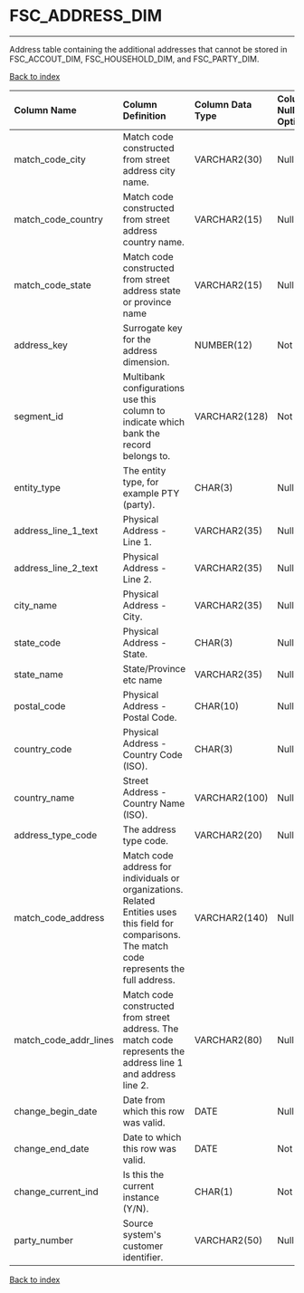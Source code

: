 # **FSC_ADDRESS_DIM**

---

Address table containing the additional addresses that cannot be stored in FSC_ACCOUT_DIM, FSC_HOUSEHOLD_DIM, and FSC_PARTY_DIM.

[Back to index](./index.md)

| Column Name           | Column Definition                                                                                                                                  | Column Data Type   | Column Null Option   | PK   | FK   |
|:----------------------|:---------------------------------------------------------------------------------------------------------------------------------------------------|:-------------------|:---------------------|:-----|:-----|
| match_code_city       | Match code constructed from street address city name.                                                                                              | VARCHAR2(30)       | Null                 | No   | No   |
| match_code_country    | Match code constructed from street address country name.                                                                                           | VARCHAR2(15)       | Null                 | No   | No   |
| match_code_state      | Match code constructed from street address state or province name                                                                                  | VARCHAR2(15)       | Null                 | No   | No   |
| address_key           | Surrogate key for the address dimension.                                                                                                           | NUMBER(12)         | Not Null             | Yes  | No   |
| segment_id            | Multibank configurations use this column to indicate which bank the record belongs to.                                                             | VARCHAR2(128)      | Not Null             | Yes  | No   |
| entity_type           | The entity type, for example PTY (party).                                                                                                          | CHAR(3)            | Null                 | No   | No   |
| address_line_1_text   | Physical Address - Line 1.                                                                                                                         | VARCHAR2(35)       | Null                 | No   | No   |
| address_line_2_text   | Physical Address - Line 2.                                                                                                                         | VARCHAR2(35)       | Null                 | No   | No   |
| city_name             | Physical Address - City.                                                                                                                           | VARCHAR2(35)       | Null                 | No   | No   |
| state_code            | Physical Address - State.                                                                                                                          | CHAR(3)            | Null                 | No   | No   |
| state_name            | State/Province etc name                                                                                                                            | VARCHAR2(35)       | Null                 | No   | No   |
| postal_code           | Physical Address - Postal Code.                                                                                                                    | CHAR(10)           | Null                 | No   | No   |
| country_code          | Physical Address - Country Code (ISO).                                                                                                             | CHAR(3)            | Null                 | No   | No   |
| country_name          | Street Address - Country Name (ISO).                                                                                                               | VARCHAR2(100)      | Null                 | No   | No   |
| address_type_code     | The address type code.                                                                                                                             | VARCHAR2(20)       | Null                 | No   | No   |
| match_code_address    | Match code address for individuals or organizations. Related Entities uses this field for comparisons. The match code represents the full address. | VARCHAR2(140)      | Null                 | No   | No   |
| match_code_addr_lines | Match code constructed from street address. The match code represents the address line 1 and address line 2.                                       | VARCHAR2(80)       | Null                 | No   | No   |
| change_begin_date     | Date from which this row was valid.                                                                                                                | DATE               | Null                 | No   | No   |
| change_end_date       | Date to which this row was valid.                                                                                                                  | DATE               | Not Null             | No   | No   |
| change_current_ind    | Is this the current instance (Y/N).                                                                                                                | CHAR(1)            | Not Null             | No   | No   |
| party_number          | Source system's customer identifier\.                                                                                                              | VARCHAR2(50)       | Null                 | No   | Yes  |

[Back to index](./index.md)